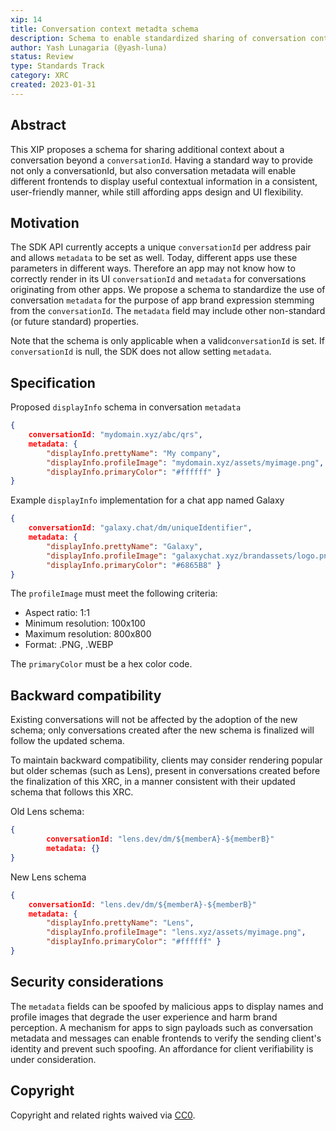 ```yaml
---
xip: 14
title: Conversation context metadta schema
description: Schema to enable standardized sharing of conversation context
author: Yash Lunagaria (@yash-luna)
status: Review
type: Standards Track
category: XRC
created: 2023-01-31
---
```


## Abstract

This XIP proposes a schema for sharing additional context about a conversation beyond a `conversationId`. Having a standard way to provide not only a conversationId, but also conversation metadata will enable different frontends to display useful contextual information in a consistent, user-friendly manner, while still affording apps design and UI flexibility.

## Motivation

The SDK API currently accepts a unique `conversationId` per address pair and allows `metadata` to be set as well. Today, different apps use these parameters in different ways. Therefore an app may not know how to correctly render in its UI `conversationId` and `metadata` for conversations originating from other apps. We propose a schema to standardize the use of conversation `metadata` for the purpose of app brand expression stemming from the `conversationId`. The `metadata` field may include other non-standard (or future standard) properties.

Note that the schema is only applicable when a valid`conversationId` is set. If `conversationId` is null, the SDK does not allow setting `metadata`.

## Specification

Proposed `displayInfo` schema in conversation `metadata`

```json
{
    conversationId: "mydomain.xyz/abc/qrs",
    metadata: { 
        "displayInfo.prettyName": "My company", 
        "displayInfo.profileImage": "mydomain.xyz/assets/myimage.png", 
        "displayInfo.primaryColor": "#ffffff" }
}
```

Example `displayInfo` implementation for a chat app named Galaxy

```json
{
    conversationId: "galaxy.chat/dm/uniqueIdentifier",
    metadata: { 
        "displayInfo.prettyName": "Galaxy", 
        "displayInfo.profileImage": "galaxychat.xyz/brandassets/logo.png", 
        "displayInfo.primaryColor": "#6865B8" }
}
```

The `profileImage` must meet the following criteria:

- Aspect ratio: 1:1
- Minimum resolution: 100x100
- Maximum resolution: 800x800
- Format: .PNG, .WEBP

The `primaryColor` must be a hex color code.

## Backward compatibility

Existing conversations will not be affected by the adoption of the new schema; only conversations created after the new schema is finalized will follow the updated schema.

To maintain backward compatibility, clients may consider rendering popular but older schemas (such as Lens), present in conversations created before the finalization of this XRC, in a manner consistent with their updated schema that follows this XRC.

Old Lens schema:

```json
{
        conversationId: "lens.dev/dm/${memberA}-${memberB}"
        metadata: {}
}
```

New Lens schema

```json
{
    conversationId: "lens.dev/dm/${memberA}-${memberB}"
    metadata: { 
        "displayInfo.prettyName": "Lens", 
        "displayInfo.profileImage": "lens.xyz/assets/myimage.png", 
        "displayInfo.primaryColor": "#ffffff" }
}
```

## Security considerations

The `metadata` fields can be spoofed by malicious apps to display names and profile images that degrade the user experience and harm brand perception. A mechanism for apps to sign payloads such as conversation metadata and messages can enable frontends to verify the sending client's identity and prevent such spoofing. An affordance for client verifiability is under consideration.

## Copyright

Copyright and related rights waived via [CC0](https://creativecommons.org/publicdomain/zero/1.0/).
